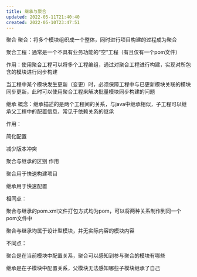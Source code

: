 ```yaml
---
title: 继承与聚合
updated: 2022-05-11T21:40:40
created: 2022-05-10T23:47:51
---
```


聚合
聚合：将多个模块组织成一个整体，同时进行项目构建的过程成为聚合

聚合工程：通常是一个不具有业务功能的“空”工程（有且仅有一个pom文件）

作用：使用聚合工程可以将多个工程编组，通过对聚合工程进行构建，实现对所包含的模块进行同步构建

当工程中某个模块发生更新（变更）时，必须保障工程中与已更新模块关联的模块同步更新，此时可以使用聚合工程来解决批量模块同步构建的问题

继承
概念：继承描述的是两个工程间的关系，与java中继承相似，子工程可以继承父工程中的配置信息，常见于依赖关系的继承

作用：

简化配置

减少版本冲突

聚合与继承的区别
作用

聚合用于快速构建项目

继承用于快速配置

相同点：

聚合与继承的pom.xml文件打包方式均为pom，可以将两种关系制作到同一个pom文件中

聚合与继承均属于设计型模块，并无实际内容的模块内容

不同点：

聚合是在当前模块中配置关系，聚合可以感知到参与聚合的模块有哪些

继承是在子模块中配置关系，父模块无法感知哪些子模块继承了自己

